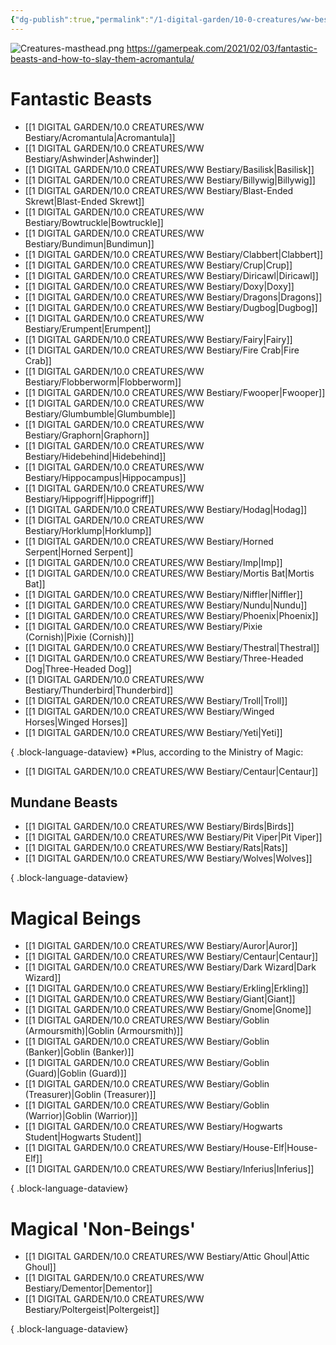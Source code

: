```yaml
---
{"dg-publish":true,"permalink":"/1-digital-garden/10-0-creatures/ww-bestiary/10-0-1-magical-creatures-overview/","tags":["#MOC"],"dgShowToc":"true"}
---
```


![Creatures-masthead.png](/img/user/1%20DIGITAL%20GARDEN/Images%20&%20Banners/Creatures-masthead.png)
https://gamerpeak.com/2021/02/03/fantastic-beasts-and-how-to-slay-them-acromantula/

# Fantastic Beasts

- [[1 DIGITAL GARDEN/10.0 CREATURES/WW Bestiary/Acromantula\|Acromantula]]
- [[1 DIGITAL GARDEN/10.0 CREATURES/WW Bestiary/Ashwinder\|Ashwinder]]
- [[1 DIGITAL GARDEN/10.0 CREATURES/WW Bestiary/Basilisk\|Basilisk]]
- [[1 DIGITAL GARDEN/10.0 CREATURES/WW Bestiary/Billywig\|Billywig]]
- [[1 DIGITAL GARDEN/10.0 CREATURES/WW Bestiary/Blast-Ended Skrewt\|Blast-Ended Skrewt]]
- [[1 DIGITAL GARDEN/10.0 CREATURES/WW Bestiary/Bowtruckle\|Bowtruckle]]
- [[1 DIGITAL GARDEN/10.0 CREATURES/WW Bestiary/Bundimun\|Bundimun]]
- [[1 DIGITAL GARDEN/10.0 CREATURES/WW Bestiary/Clabbert\|Clabbert]]
- [[1 DIGITAL GARDEN/10.0 CREATURES/WW Bestiary/Crup\|Crup]]
- [[1 DIGITAL GARDEN/10.0 CREATURES/WW Bestiary/Diricawl\|Diricawl]]
- [[1 DIGITAL GARDEN/10.0 CREATURES/WW Bestiary/Doxy\|Doxy]]
- [[1 DIGITAL GARDEN/10.0 CREATURES/WW Bestiary/Dragons\|Dragons]]
- [[1 DIGITAL GARDEN/10.0 CREATURES/WW Bestiary/Dugbog\|Dugbog]]
- [[1 DIGITAL GARDEN/10.0 CREATURES/WW Bestiary/Erumpent\|Erumpent]]
- [[1 DIGITAL GARDEN/10.0 CREATURES/WW Bestiary/Fairy\|Fairy]]
- [[1 DIGITAL GARDEN/10.0 CREATURES/WW Bestiary/Fire Crab\|Fire Crab]]
- [[1 DIGITAL GARDEN/10.0 CREATURES/WW Bestiary/Flobberworm\|Flobberworm]]
- [[1 DIGITAL GARDEN/10.0 CREATURES/WW Bestiary/Fwooper\|Fwooper]]
- [[1 DIGITAL GARDEN/10.0 CREATURES/WW Bestiary/Glumbumble\|Glumbumble]]
- [[1 DIGITAL GARDEN/10.0 CREATURES/WW Bestiary/Graphorn\|Graphorn]]
- [[1 DIGITAL GARDEN/10.0 CREATURES/WW Bestiary/Hidebehind\|Hidebehind]]
- [[1 DIGITAL GARDEN/10.0 CREATURES/WW Bestiary/Hippocampus\|Hippocampus]]
- [[1 DIGITAL GARDEN/10.0 CREATURES/WW Bestiary/Hippogriff\|Hippogriff]]
- [[1 DIGITAL GARDEN/10.0 CREATURES/WW Bestiary/Hodag\|Hodag]]
- [[1 DIGITAL GARDEN/10.0 CREATURES/WW Bestiary/Horklump\|Horklump]]
- [[1 DIGITAL GARDEN/10.0 CREATURES/WW Bestiary/Horned Serpent\|Horned Serpent]]
- [[1 DIGITAL GARDEN/10.0 CREATURES/WW Bestiary/Imp\|Imp]]
- [[1 DIGITAL GARDEN/10.0 CREATURES/WW Bestiary/Mortis Bat\|Mortis Bat]]
- [[1 DIGITAL GARDEN/10.0 CREATURES/WW Bestiary/Niffler\|Niffler]]
- [[1 DIGITAL GARDEN/10.0 CREATURES/WW Bestiary/Nundu\|Nundu]]
- [[1 DIGITAL GARDEN/10.0 CREATURES/WW Bestiary/Phoenix\|Phoenix]]
- [[1 DIGITAL GARDEN/10.0 CREATURES/WW Bestiary/Pixie (Cornish)\|Pixie (Cornish)]]
- [[1 DIGITAL GARDEN/10.0 CREATURES/WW Bestiary/Thestral\|Thestral]]
- [[1 DIGITAL GARDEN/10.0 CREATURES/WW Bestiary/Three-Headed Dog\|Three-Headed Dog]]
- [[1 DIGITAL GARDEN/10.0 CREATURES/WW Bestiary/Thunderbird\|Thunderbird]]
- [[1 DIGITAL GARDEN/10.0 CREATURES/WW Bestiary/Troll\|Troll]]
- [[1 DIGITAL GARDEN/10.0 CREATURES/WW Bestiary/Winged Horses\|Winged Horses]]
- [[1 DIGITAL GARDEN/10.0 CREATURES/WW Bestiary/Yeti\|Yeti]]

{ .block-language-dataview}
*Plus, according to the Ministry of Magic: 
- [[1 DIGITAL GARDEN/10.0 CREATURES/WW Bestiary/Centaur\|Centaur]]

## Mundane Beasts

- [[1 DIGITAL GARDEN/10.0 CREATURES/WW Bestiary/Birds\|Birds]]
- [[1 DIGITAL GARDEN/10.0 CREATURES/WW Bestiary/Pit Viper\|Pit Viper]]
- [[1 DIGITAL GARDEN/10.0 CREATURES/WW Bestiary/Rats\|Rats]]
- [[1 DIGITAL GARDEN/10.0 CREATURES/WW Bestiary/Wolves\|Wolves]]

{ .block-language-dataview}

# Magical Beings

- [[1 DIGITAL GARDEN/10.0 CREATURES/WW Bestiary/Auror\|Auror]]
- [[1 DIGITAL GARDEN/10.0 CREATURES/WW Bestiary/Centaur\|Centaur]]
- [[1 DIGITAL GARDEN/10.0 CREATURES/WW Bestiary/Dark Wizard\|Dark Wizard]]
- [[1 DIGITAL GARDEN/10.0 CREATURES/WW Bestiary/Erkling\|Erkling]]
- [[1 DIGITAL GARDEN/10.0 CREATURES/WW Bestiary/Giant\|Giant]]
- [[1 DIGITAL GARDEN/10.0 CREATURES/WW Bestiary/Gnome\|Gnome]]
- [[1 DIGITAL GARDEN/10.0 CREATURES/WW Bestiary/Goblin (Armoursmith)\|Goblin (Armoursmith)]]
- [[1 DIGITAL GARDEN/10.0 CREATURES/WW Bestiary/Goblin (Banker)\|Goblin (Banker)]]
- [[1 DIGITAL GARDEN/10.0 CREATURES/WW Bestiary/Goblin (Guard)\|Goblin (Guard)]]
- [[1 DIGITAL GARDEN/10.0 CREATURES/WW Bestiary/Goblin (Treasurer)\|Goblin (Treasurer)]]
- [[1 DIGITAL GARDEN/10.0 CREATURES/WW Bestiary/Goblin (Warrior)\|Goblin (Warrior)]]
- [[1 DIGITAL GARDEN/10.0 CREATURES/WW Bestiary/Hogwarts Student\|Hogwarts Student]]
- [[1 DIGITAL GARDEN/10.0 CREATURES/WW Bestiary/House-Elf\|House-Elf]]
- [[1 DIGITAL GARDEN/10.0 CREATURES/WW Bestiary/Inferius\|Inferius]]

{ .block-language-dataview}

# Magical 'Non-Beings'

- [[1 DIGITAL GARDEN/10.0 CREATURES/WW Bestiary/Attic Ghoul\|Attic Ghoul]]
- [[1 DIGITAL GARDEN/10.0 CREATURES/WW Bestiary/Dementor\|Dementor]]
- [[1 DIGITAL GARDEN/10.0 CREATURES/WW Bestiary/Poltergeist\|Poltergeist]]

{ .block-language-dataview}

